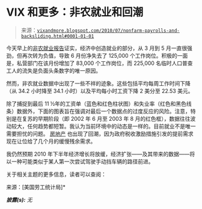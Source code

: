 <!--

分类：未分类

日期：2024-05-18 17:06:58

-->

# VIX 和更多：非农就业和回潮

> 来源：[`vixandmore.blogspot.com/2010/07/nonfarm-payrolls-and-backsliding.html#0001-01-01`](http://vixandmore.blogspot.com/2010/07/nonfarm-payrolls-and-backsliding.html#0001-01-01)

今天早上的[非农就业报告](http://vixandmore.blogspot.com/search/label/nonfarm%20payrolls)证实，经济中创造就业的部分，从 3 月到 5 月一直很强劲，但再次转为负值，导致 6 月份净失去了 125,000 个工作岗位。积极的一面是，私营部门在该月份增加了 83,000 个工作岗位，而 225,000 名临时人口普查工人的流失是负面头条数字的唯一原因。

然而，非农就业数据中出现了一些不祥的迹象。这些包括平均每周工作时间下降（从 34.2 小时降至 34.1 小时）以及平均每小时工资下降 2 美分至 22.53 美元。

除了捕捉到最后 11 ½年的工资单（蓝色和红色柱状图）和失业率（红色和黑色线条）数据外，下面的图表旨在强调对最后一个数据点的过度反应的风险。注意，特别是在复苏的早期阶段（即 2002 年 6 月至 2003 年 8 月的红色框），数据往往波动较大，任何趋势都短暂。我认为当前环境中的动态是一样的。目前就业不是唯一需要担忧的问题。 [房地产](http://vixandmore.blogspot.com/search/label/housing) 也出现了回潮，因为政府税收激励措施引发的提前需求现在让位给了几个月的缓慢残余需求。

我仍然预期 2010 年下半年经济增长将放缓，经济扩张——及其带来的数据——将以一种可能类似于某人第一次尝试驾驶手动挡车辆的路径前进。

关于相关主题的更多信息，读者可以查阅：

来源：[美国劳工统计局]*

***披露(s):*** *无*
